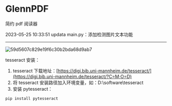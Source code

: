 # GlennPDF
简约 pdf 阅读器

2023-05-25 10:33:51 updata main.py：添加检测图片文本功能


---
![59d5607c829e19f6c30b2bda68d9ab7](https://github.com/chenluda/GlennPDF/assets/45784833/c38961c8-2298-4035-8739-4c8e4a4a5d83)

tesseract 安装：

1. tesseract 下载地址：[https://digi.bib.uni-mannheim.de/tesseract/](https://digi.bib.uni-mannheim.de/tesseract/?C=M;O=D)
2. 将 tesseract 安装路径加入环境变量，如：D:\software\tesseract
3. 安装 pytesseract：
```
pip install pytesseract
```
